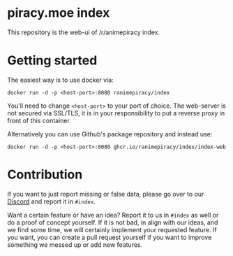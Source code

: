 # piracy.moe index
This repository is the web-ui of /r/animepiracy index.

# Getting started
The easiest way is to use docker via:
```
docker run -d -p <host-port>:8080 ranimepiracy/index
```
You'll need to change `<host-port>` to your port of choice.
The web-server is not secured via SSL/TLS, it is in your responsibility to put a reverse proxy in front of this container.

Alternatively you can use Github's package repository and instead use:
```
docker run -d -p <host-port>:8080 ghcr.io/ranimepiracy/index/index-web
```

# Contribution
If you want to just report missing or false data, please go over to our [Discord](https://discord.gg/piracy) and report it in `#index`.

Want a certain feature or have an idea? Report it to us in `#index` as well or do a proof of concept yourself.
If it is not bad, in align with our ideas, and we find some time, we will certainly implement your requested feature.
If you want, you can create a pull request yourself if you want to improve something we messed up or add new features.
